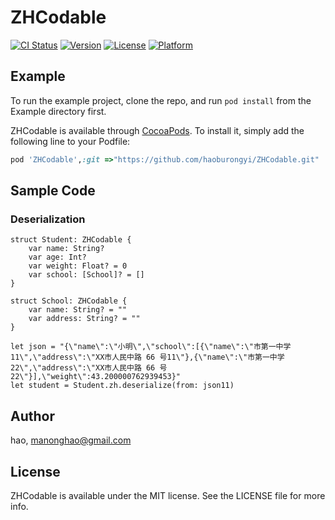 # ZHCodable

[![CI Status](https://img.shields.io/travis/hao/ZHCodable.svg?style=flat)](https://travis-ci.org/hao/ZHCodable)
[![Version](https://img.shields.io/cocoapods/v/ZHCodable.svg?style=flat)](https://cocoapods.org/pods/ZHCodable)
[![License](https://img.shields.io/cocoapods/l/ZHCodable.svg?style=flat)](https://cocoapods.org/pods/ZHCodable)
[![Platform](https://img.shields.io/cocoapods/p/ZHCodable.svg?style=flat)](https://cocoapods.org/pods/ZHCodable)

## Example

To run the example project, clone the repo, and run `pod install` from the Example directory first.

ZHCodable is available through [CocoaPods](https://cocoapods.org). To install
it, simply add the following line to your Podfile:

```ruby
pod 'ZHCodable',:git =>"https://github.com/haoburongyi/ZHCodable.git"
```

## Sample Code

### Deserialization
```
struct Student: ZHCodable {
    var name: String?
    var age: Int?
    var weight: Float? = 0
    var school: [School]? = []
}

struct School: ZHCodable {
    var name: String? = ""
    var address: String? = ""
}

let json = "{\"name\":\"小明\",\"school\":[{\"name\":\"市第一中学11\",\"address\":\"XX市人民中路 66 号11\"},{\"name\":\"市第一中学22\",\"address\":\"XX市人民中路 66 号22\"}],\"weight\":43.200000762939453}"
let student = Student.zh.deserialize(from: json11)

```
## Author

hao, manonghao@gmail.com

## License

ZHCodable is available under the MIT license. See the LICENSE file for more info.
